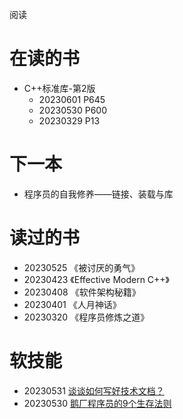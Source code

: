 阅读

# 在读的书
* C++标准库-第2版
  * 20230601 P645
  * 20230530 P600
  * 20230329 P13

# 下一本
* 程序员的自我修养——链接、装载与库

# 读过的书
* 20230525 《被讨厌的勇气》
* 20230423 《Effective Modern C++》
* 20230408 《软件架构秘籍》
* 20230401 《人月神话》
* 20230320 《程序员修炼之道》

# 软技能
* 20230531 [谈谈如何写好技术文档？](https://mp.weixin.qq.com/s/rwKLgytV8X_ITcjN15rPJQ)
* 20230530 [鹅厂程序员的9个生存法则](https://mp.weixin.qq.com/s/fMRUF6d_9HDntUA9JkuY1g)
